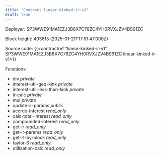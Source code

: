 ```yaml
---
title: "Contract linear-kinked-ir-v1"
draft: true
---
```

Deployer: SP3WWE91MA1EZJ3B6X7C78ZC4YH0RVXJZV4BS91ZC


 



Block height: 493615 (2025-01-21T17:51:47.000Z)

Source code: {{<contractref "linear-kinked-ir-v1" SP3WWE91MA1EZJ3B6X7C78ZC4YH0RVXJZV4BS91ZC linear-kinked-ir-v1>}}

Functions:

* div _private_
* interest-util-geq-kink _private_
* interest-util-less-than-kink _private_
* ir-calc _private_
* mul _private_
* update-ir-params _public_
* accrue-interest _read_only_
* calc-total-interest _read_only_
* compounded-interest _read_only_
* get-ir _read_only_
* get-ir-params _read_only_
* get-rt-by-block _read_only_
* taylor-6 _read_only_
* utilization-calc _read_only_
